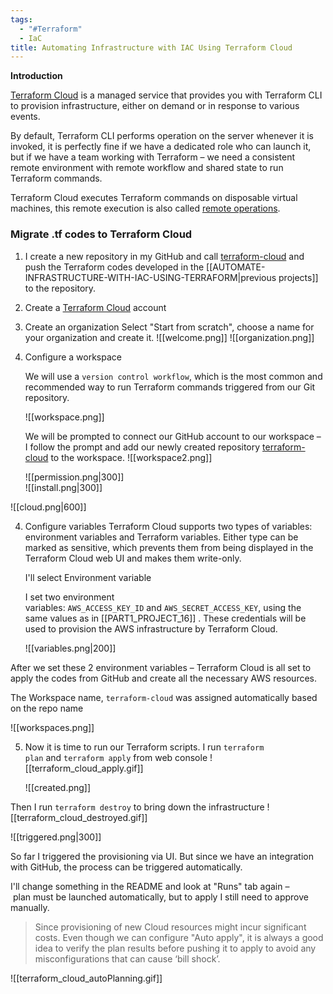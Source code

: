 ```yaml
---
tags:
  - "#Terraform"
  - IaC
title: Automating Infrastructure with IAC Using Terraform Cloud
---
```

<!--# AUTOMATE-INFRASTRUCTURE-WITH-IAC-USING-TERRAFORM-PART4 -->


**Introduction**

[Terraform Cloud](https://www.terraform.io/cloud) is a managed service that provides you with Terraform CLI to provision infrastructure, either on demand or in response to various events.

By default, Terraform CLI performs operation on the server whenever it is invoked, it is perfectly fine if we have a dedicated role who can launch it, but if we have a team working with Terraform – we need a consistent remote environment with remote workflow and shared state to run Terraform commands.

Terraform Cloud executes Terraform commands on disposable virtual machines, this remote execution is also called [remote operations](https://www.terraform.io/docs/cloud/run/index.html).


### Migrate .tf codes to Terraform Cloud

1. I create a new repository in my GitHub and call [terraform-cloud](https://github.com/hectorproko/terraform-cloud) and push the Terraform codes developed in the [[AUTOMATE-INFRASTRUCTURE-WITH-IAC-USING-TERRAFORM|previous projects]] to the repository.
   
2. Create a [Terraform Cloud](https://www.terraform.io/cloud) account

3. Create an organization
   Select "Start from scratch", choose a name for your organization and create it.
   ![[welcome.png]]
   ![[organization.png]]

3. Configure a workspace
   
   We will use a `version control workflow`, which is the most common and recommended way to run Terraform commands triggered from our Git repository.
   
   ![[workspace.png]]
   
   We will be prompted to connect our GitHub account to our workspace – I follow the prompt and add our newly created repository [terraform-cloud](https://github.com/hectorproko/terraform-cloud)  to the workspace.
   ![[workspace2.png]]
   
   
   ![[permission.png|300]]  
   ![[install.png|300]]  

  ![[cloud.png|600]]

4. Configure variables
   Terraform Cloud supports two types of variables: environment variables and Terraform variables. Either type can be marked as sensitive, which prevents them from being displayed in the Terraform Cloud web UI and makes them write-only.
   
   I'll select Environment variable  

   I set two environment variables: `AWS_ACCESS_KEY_ID` and `AWS_SECRET_ACCESS_KEY`, using the same values as in [[PART1_PROJECT_16]] . These credentials will be used to provision the AWS infrastructure by Terraform Cloud.
   
   ![[variables.png|200]]

  After we set these 2 environment variables – Terraform Cloud is all set to apply the codes from GitHub and create all the necessary AWS resources.

  The Workspace name, `terraform-cloud` was assigned automatically based on the repo name

  ![[workspaces.png]]

5. Now it is time to run our Terraform scripts. I run `terraform plan` and `terraform apply` from web console
   ![[terraform_cloud_apply.gif]]
   
   ![[created.png]]  

Then I run `terraform destroy` to bring down the infrastructure
![[terraform_cloud_destroyed.gif]]

![[triggered.png|300]]

So far I triggered the provisioning via UI. But since we have an integration with GitHub, the process can be triggered automatically.

I'll change something in the README and look at "Runs" tab again – plan must be launched automatically, but to apply I still need to approve manually. 

> Since provisioning of new Cloud resources might incur significant costs. Even though we can configure "Auto apply", it is always a good idea to verify the plan results before pushing it to apply to avoid any misconfigurations that can cause ‘bill shock’.

![[terraform_cloud_autoPlanning.gif]]




